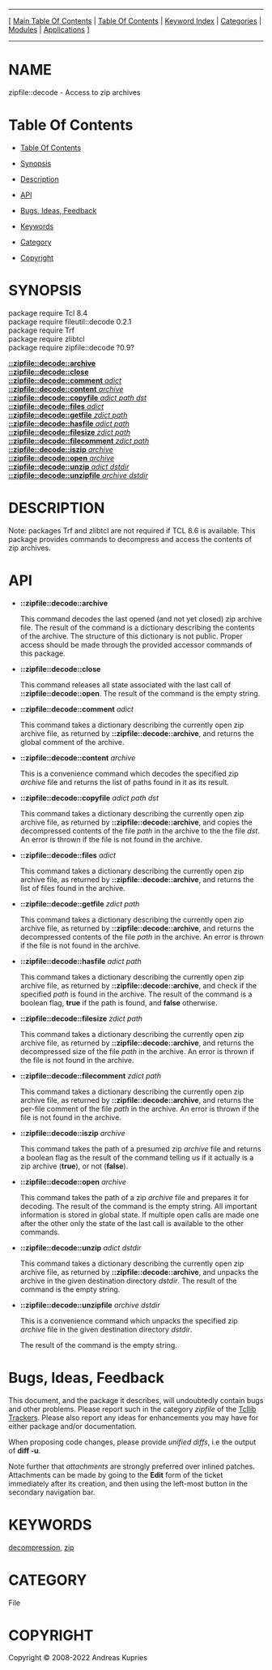 
[//000000001]: # (zipfile::decode \- Zip archive handling)
[//000000002]: # (Generated from file 'decode\.man' by tcllib/doctools with format 'markdown')
[//000000003]: # (Copyright &copy; 2008\-2022 Andreas Kupries)
[//000000004]: # (zipfile::decode\(n\) 0\.9 tcllib "Zip archive handling")

<hr> [ <a href="../../../../toc.md">Main Table Of Contents</a> &#124; <a
href="../../../toc.md">Table Of Contents</a> &#124; <a
href="../../../../index.md">Keyword Index</a> &#124; <a
href="../../../../toc0.md">Categories</a> &#124; <a
href="../../../../toc1.md">Modules</a> &#124; <a
href="../../../../toc2.md">Applications</a> ] <hr>

# NAME

zipfile::decode \- Access to zip archives

# <a name='toc'></a>Table Of Contents

  - [Table Of Contents](#toc)

  - [Synopsis](#synopsis)

  - [Description](#section1)

  - [API](#section2)

  - [Bugs, Ideas, Feedback](#section3)

  - [Keywords](#keywords)

  - [Category](#category)

  - [Copyright](#copyright)

# <a name='synopsis'></a>SYNOPSIS

package require Tcl 8\.4  
package require fileutil::decode 0\.2\.1  
package require Trf  
package require zlibtcl  
package require zipfile::decode ?0\.9?  

[__::zipfile::decode::archive__](#1)  
[__::zipfile::decode::close__](#2)  
[__::zipfile::decode::comment__ *adict*](#3)  
[__::zipfile::decode::content__ *archive*](#4)  
[__::zipfile::decode::copyfile__ *adict* *path* *dst*](#5)  
[__::zipfile::decode::files__ *adict*](#6)  
[__::zipfile::decode::getfile__ *zdict* *path*](#7)  
[__::zipfile::decode::hasfile__ *adict* *path*](#8)  
[__::zipfile::decode::filesize__ *zdict* *path*](#9)  
[__::zipfile::decode::filecomment__ *zdict* *path*](#10)  
[__::zipfile::decode::iszip__ *archive*](#11)  
[__::zipfile::decode::open__ *archive*](#12)  
[__::zipfile::decode::unzip__ *adict* *dstdir*](#13)  
[__::zipfile::decode::unzipfile__ *archive* *dstdir*](#14)  

# <a name='description'></a>DESCRIPTION

Note: packages Trf and zlibtcl are not required if TCL 8\.6 is available\. This
package provides commands to decompress and access the contents of zip archives\.

# <a name='section2'></a>API

  - <a name='1'></a>__::zipfile::decode::archive__

    This command decodes the last opened \(and not yet closed\) zip archive file\.
    The result of the command is a dictionary describing the contents of the
    archive\. The structure of this dictionary is not public\. Proper access
    should be made through the provided accessor commands of this package\.

  - <a name='2'></a>__::zipfile::decode::close__

    This command releases all state associated with the last call of
    __::zipfile::decode::open__\. The result of the command is the empty
    string\.

  - <a name='3'></a>__::zipfile::decode::comment__ *adict*

    This command takes a dictionary describing the currently open zip archive
    file, as returned by __::zipfile::decode::archive__, and returns the
    global comment of the archive\.

  - <a name='4'></a>__::zipfile::decode::content__ *archive*

    This is a convenience command which decodes the specified zip *archive*
    file and returns the list of paths found in it as its result\.

  - <a name='5'></a>__::zipfile::decode::copyfile__ *adict* *path* *dst*

    This command takes a dictionary describing the currently open zip archive
    file, as returned by __::zipfile::decode::archive__, and copies the
    decompressed contents of the file *path* in the archive to the the file
    *dst*\. An error is thrown if the file is not found in the archive\.

  - <a name='6'></a>__::zipfile::decode::files__ *adict*

    This command takes a dictionary describing the currently open zip archive
    file, as returned by __::zipfile::decode::archive__, and returns the
    list of files found in the archive\.

  - <a name='7'></a>__::zipfile::decode::getfile__ *zdict* *path*

    This command takes a dictionary describing the currently open zip archive
    file, as returned by __::zipfile::decode::archive__, and returns the
    decompressed contents of the file *path* in the archive\. An error is
    thrown if the file is not found in the archive\.

  - <a name='8'></a>__::zipfile::decode::hasfile__ *adict* *path*

    This command takes a dictionary describing the currently open zip archive
    file, as returned by __::zipfile::decode::archive__, and check if the
    specified *path* is found in the archive\. The result of the command is a
    boolean flag, __true__ if the path is found, and __false__
    otherwise\.

  - <a name='9'></a>__::zipfile::decode::filesize__ *zdict* *path*

    This command takes a dictionary describing the currently open zip archive
    file, as returned by __::zipfile::decode::archive__, and returns the
    decompressed size of the file *path* in the archive\. An error is thrown if
    the file is not found in the archive\.

  - <a name='10'></a>__::zipfile::decode::filecomment__ *zdict* *path*

    This command takes a dictionary describing the currently open zip archive
    file, as returned by __::zipfile::decode::archive__, and returns the
    per\-file comment of the file *path* in the archive\. An error is thrown if
    the file is not found in the archive\.

  - <a name='11'></a>__::zipfile::decode::iszip__ *archive*

    This command takes the path of a presumed zip *archive* file and returns a
    boolean flag as the result of the command telling us if it actually is a zip
    archive \(__true__\), or not \(__false__\)\.

  - <a name='12'></a>__::zipfile::decode::open__ *archive*

    This command takes the path of a zip *archive* file and prepares it for
    decoding\. The result of the command is the empty string\. All important
    information is stored in global state\. If multiple open calls are made one
    after the other only the state of the last call is available to the other
    commands\.

  - <a name='13'></a>__::zipfile::decode::unzip__ *adict* *dstdir*

    This command takes a dictionary describing the currently open zip archive
    file, as returned by __::zipfile::decode::archive__, and unpacks the
    archive in the given destination directory *dstdir*\. The result of the
    command is the empty string\.

  - <a name='14'></a>__::zipfile::decode::unzipfile__ *archive* *dstdir*

    This is a convenience command which unpacks the specified zip *archive*
    file in the given destination directory *dstdir*\.

    The result of the command is the empty string\.

# <a name='section3'></a>Bugs, Ideas, Feedback

This document, and the package it describes, will undoubtedly contain bugs and
other problems\. Please report such in the category *zipfile* of the [Tcllib
Trackers](http://core\.tcl\.tk/tcllib/reportlist)\. Please also report any ideas
for enhancements you may have for either package and/or documentation\.

When proposing code changes, please provide *unified diffs*, i\.e the output of
__diff \-u__\.

Note further that *attachments* are strongly preferred over inlined patches\.
Attachments can be made by going to the __Edit__ form of the ticket
immediately after its creation, and then using the left\-most button in the
secondary navigation bar\.

# <a name='keywords'></a>KEYWORDS

[decompression](\.\./\.\./\.\./\.\./index\.md\#decompression),
[zip](\.\./\.\./\.\./\.\./index\.md\#zip)

# <a name='category'></a>CATEGORY

File

# <a name='copyright'></a>COPYRIGHT

Copyright &copy; 2008\-2022 Andreas Kupries
